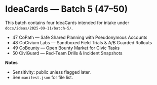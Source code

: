 <!-- status: stub; target: 150+ words -->
<!-- status: stub; target: 150+ words -->
<!-- status: stub; target: 150+ words -->
# IdeaCards — Batch 5 (47–50)

This batch contains four IdeaCards intended for intake under `docs/ideas/2025-09-11/batch-5/`.

- 47 CoPath — Safe Shared Planning with Pseudonymous Accounts
- 48 CoCivium Labs — Sandboxed Field Trials & A/B Guarded Rollouts
- 49 CoBounty — Open Bounty Market for Civic Tasks
- 50 CiviGuard — Red-Team Drills & Incident Snapshots

**Notes**
- Sensitivity: public unless flagged later.
- See `manifest.json` for file list.




